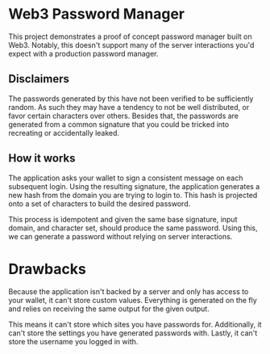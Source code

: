 # Web3 Password Manager

This project demonstrates a proof of concept password manager built on Web3.
Notably, this doesn't support many of the server interactions you'd expect with a production password manager.

## Disclaimers

The passwords generated by this have not been verified to be sufficiently random.
As such they may have a tendency to not be well distributed, or favor certain characters over others.
Besides that, the passwords are generated from a common signature that you could be tricked into recreating or accidentally leaked.

## How it works

The application asks your wallet to sign a consistent message on each subsequent login.
Using the resulting signature, the application generates a new hash from the domain you are trying to login to.
This hash is projected onto a set of characters to build the desired password.

This process is idempotent and given the same base signature, input domain, and character set, should produce the same password.
Using this, we can generate a password without relying on server interactions.

# Drawbacks

Because the application isn't backed by a server and only has access to your wallet, it can't store custom values.
Everything is generated on the fly and relies on receiving the same output for the given output.

This means it can't store which sites you have passwords for.
Additionally, it can't store the settings you have generated passwords with.
Lastly, it can't store the username you logged in with.
